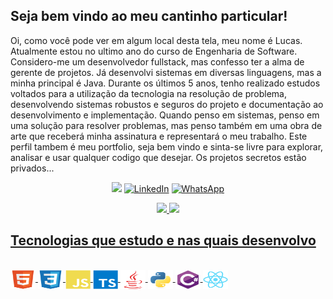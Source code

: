 ## Seja bem vindo ao meu cantinho particular!

<p>
Oi, como você pode ver em algum local desta tela, meu nome é Lucas. Atualmente estou no ultimo ano do curso de Engenharia de Software. Considero-me um desenvolvedor fullstack, mas confesso ter a alma de gerente de projetos. Já desenvolvi sistemas em diversas linguagens, mas a minha principal é Java. Durante os últimos 5 anos, tenho realizado estudos voltados para a utilização da tecnologia na resolução de problema, desenvolvendo sistemas robustos e seguros do projeto e documentação ao desenvolvimento e implementação. Quando penso em sistemas, penso em uma solução para resolver problemas, mas penso também em uma obra de arte que receberá minha assinatura e representará o meu trabalho. Este perfil tambem é meu portfolio, seja bem vindo e sinta-se livre para explorar, analisar e usar qualquer codigo que desejar. Os projetos secretos estão privados...
</p>

<div align="center">

<a href = "mailto:lucas.shackluryz@gmail.com"><img src="https://img.shields.io/badge/Gmail-D14836?style=for-the-badge&logo=gmail&logoColor=white" target="_blank"></a>
[![LinkedIn](https://img.shields.io/badge/LinkedIn-0077B5?style=for-the-badge&logo=linkedin&logoColor=white)](https://www.linkedin.com/in/shackluryz) 
[![WhatsApp](https://img.shields.io/badge/WhatsApp-25D366?style=for-the-badge&logo=whatsapp&logoColor=white)](https://wa.me/5561981399828)

</div>

<div align="center">
  <a href="https://github.com/shackluryz">
  <img height="180em" src="https://github-readme-stats.vercel.app/api?username=shackluryz&show_icons=true&theme=dark&include_all_commits=true&count_private=true"/>
  <img height="180em" src="https://github-readme-stats.vercel.app/api/top-langs/?username=shackluryz&layout=compact&langs_count=7&theme=dark"/>
</div>

## Tecnologias que estudo e nas quais desenvolvo

<div style="display: inline_block"><br>
  <img align="center" alt="HTML" height="30" width="40" src="https://raw.githubusercontent.com/devicons/devicon/master/icons/html5/html5-original.svg">
  <img align="center" alt="CSS" height="30" width="40" src="https://raw.githubusercontent.com/devicons/devicon/master/icons/css3/css3-original.svg">
  
  <img align="center" alt="Js" height="30" width="40" src="https://raw.githubusercontent.com/devicons/devicon/master/icons/javascript/javascript-plain.svg">
  <img align="center" alt="Ts" height="30" width="40" src="https://raw.githubusercontent.com/devicons/devicon/master/icons/typescript/typescript-plain.svg">
  
  <img align="center" alt="Ts" height="30" width="40" src="https://raw.githubusercontent.com/devicons/devicon/master/icons/java/java-plain.svg">
  <img align="center" alt="Python" height="30" width="40" src="https://raw.githubusercontent.com/devicons/devicon/master/icons/python/python-original.svg">
  <img align="center" alt="Csharp" height="30" width="40" src="https://raw.githubusercontent.com/devicons/devicon/master/icons/csharp/csharp-original.svg">
  
  <img align="center" alt="React" height="30" width="40" src="https://raw.githubusercontent.com/devicons/devicon/master/icons/react/react-original.svg">
</div>
